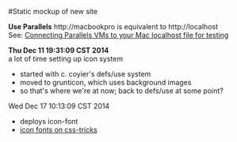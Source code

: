 #Static mockup of new site

**Use Parallels**
http://macbookpro is equivalent to http://localhost  
See: [Connecting Parallels VMs to your Mac localhost file for testing](http://www.toddvachon.com/2013/04/connecting-parallels-vms-to-your-mac-localhost-file-for-testing/349)


**Thu Dec 11 19:31:09 CST 2014**  
a lot of time setting up icon system  
* started with c. coyier's defs/use system  
* moved to grunticon, which uses background images  
* so that's where we're at now; back to defs/use at some point?  


Wed Dec 17 10:13:09 CST 2014
* deploys icon-font
* [icon fonts on css-tricks](http://css-tricks.com/examples/IconFont/)
